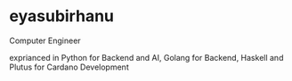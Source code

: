 # eyasubirhanu
Computer Engineer

exprianced in Python for Backend and AI, Golang for Backend, Haskell and Plutus for Cardano Development

